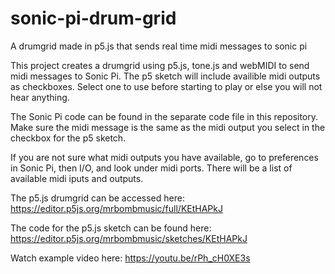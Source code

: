 # sonic-pi-drum-grid
A drumgrid made in p5.js that sends real time midi messages to sonic pi

This project creates a drumgrid using p5.js, tone.js and webMIDI to send midi messages to Sonic Pi.
The p5 sketch will include availible midi outputs as checkboxes. Select one to use before starting to play or else you will not hear anything. 

The Sonic Pi code can be found in the separate code file in this repository.
Make sure the midi message is the same as the midi output you select in the checkbox for the p5 sketch.

If you are not sure what midi outputs you have available, go to preferences in Sonic Pi, then I/O, and look under midi ports. There will be a list of available midi iputs and outputs.


The p5.js drumgrid can be accessed here: https://editor.p5js.org/mrbombmusic/full/KEtHAPkJ

The code for the p5.js sketch can be found here: https://editor.p5js.org/mrbombmusic/sketches/KEtHAPkJ

Watch example video here: https://youtu.be/rPh_cH0XE3s



